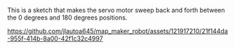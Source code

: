 This is a sketch that makes the servo motor sweep back and forth between the 0 degrees and 180 degrees positions.

https://github.com/jlautoa645/map_maker_robot/assets/121917210/21f144da-955f-414b-8a00-42f1c32c4997
